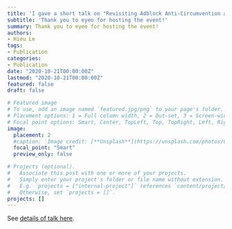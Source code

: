 ```yaml
---
title: 'I gave a short talk on "Revisiting Adblock Anti-Circumvention at the Adblocker Dev Summit 2020'
subtitle: 'Thank you to eyeo for hosting the event!'
summary: Thank you to eyeo for hosting the event!
authors:
- Hieu Le
tags:
- Publication
categories:
- Publication
date: "2020-10-21T00:00:00Z"
lastmod: "2020-10-21T00:00:00Z"
featured: false
draft: false

# Featured image
# To use, add an image named `featured.jpg/png` to your page's folder.
# Placement options: 1 = Full column width, 2 = Out-set, 3 = Screen-width
# Focal point options: Smart, Center, TopLeft, Top, TopRight, Left, Right, BottomLeft, Bottom, BottomRight
image:
  placement: 2
  #caption: 'Image credit: [**Unsplash**](https://unsplash.com/photos/CpkOjOcXdUY)'
  focal_point: "Smart"
  preview_only: false

# Projects (optional).
#   Associate this post with one or more of your projects.
#   Simply enter your project's folder or file name without extension.
#   E.g. `projects = ["internal-project"]` references `content/project/deep-learning/index.md`.
#   Otherwise, set `projects = []`.
projects: []
---
```


See [details of talk here](https://levanhieu.com/talk/adblockerdevsummit_2020/).